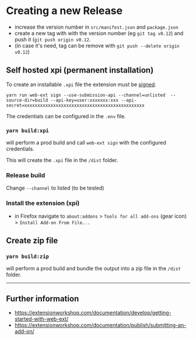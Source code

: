 # Creating a new Release

- increase the version number in `src/manifest.json` and `package.json`
- create a new tag with with the version number (eg `git tag v0.12`) and push it (`git push origin v0.12`.
- (in case it's need, tag can be remove with `git push --delete origin v0.12`)

## Self hosted xpi (permanent installation)
To create an installable `.xpi` file the extension must be [signed](https://extensionworkshop.com/documentation/develop/web-ext-command-reference/#web-ext_sign).

```
yarn run web-ext sign --use-submission-api --channel=unlisted  --source-dir=build --api-key=user:xxxxxxx:xxx --api-secret=xxxxxxxxxxxxxxxxxxxxxxxxxxxxxxxxxxxxxxxxxxxxxx
```

The credentials can be configured in the `.env` file. 

### `yarn build:xpi` 
will perform a prod build and call `web-ext sign` with the configured credentials.

This will create the `.xpi` file in the `/dist` folder.

### Release build
Change `--channel` to listed (to be tested) 

### Install the extension (xpi)
- in Firefox navigate to `about:addons` > `Tools for all add-ons` (gear icon) > `Install Add-on From File...`

## Create zip file

### `yarn build:zip`

will perform a prod build and bundle the output into a zip file in the `/dist` folder.

---

## Further information
- https://extensionworkshop.com/documentation/develop/getting-started-with-web-ext/
- https://extensionworkshop.com/documentation/publish/submitting-an-add-on/